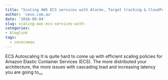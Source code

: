 ```yaml
---
title: "Scaling AWS ECS services with Alarms, Target tracking & CloudFormation"
author: 'cevo.com.au'
date: '2018-09-04'
slug: scaling-aws-ecs-services-with-
categories:
- bloglink
tags:
  - cevocomau
---
```


ECS Autoscaling It is quite hard to come up with efficient scaling policies for Amazon Elastic Container Services (ECS). The more distributed your architecture, the more issues with cascading load and increasing latency you are going to[... <i class="fas fa-external-link-alt"></i>](https://cevo.com.au/post/2018-09-04-ecs-autoscaling/)

